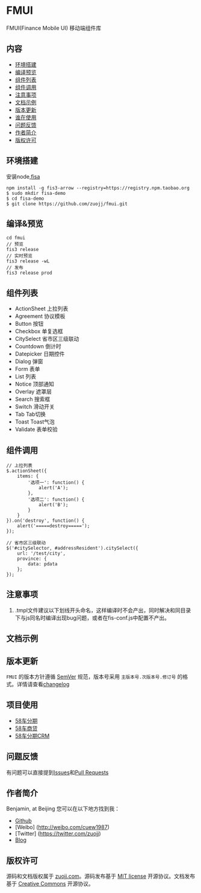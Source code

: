 # FMUI
FMUI(Finance Mobile UI) 移动端组件库

## 内容
* [环境搭建](#quick-start)
* [编译预览](#compile-preview)
* [组件列表](#widget-list)
* [组件调用](#widget-using)
* [注意事项](#attention-list)
* [文档示例](#document-demo)
* [版本更新](#version-upadate)
* [谁在使用](#project-use)
* [问题反馈](#question-feedback)
* [作者简介](#author-introduce)
* [版权许可](#copyright-license)

<a name="quick-start"></a>
## 环境搭建
安装node,[fisa](https://github.com/zuojj/fis3-arrow.git)
```
npm install -g fis3-arrow --registry=https://registry.npm.taobao.org
$ sudo mkdir fisa-demo
$ cd fisa-demo
$ git clone https://github.com/zuojj/fmui.git
```

<a name="compile-preview"></a>
## 编译&预览
```
cd fmui
// 预览
fis3 release 
// 实时预览
fis3 release -wL
// 发布
fis3 release prod
```

<a name="widget-list"></a>
## 组件列表
*   ActionSheet     上拉列表
*   Agreement       协议模板
*   Button          按钮
*   Checkbox        单复选框
*   CitySelect      省市区三级联动
*   Countdown       倒计时
*   Datepicker      日期控件
*   Dialog          弹窗
*   Form            表单
*   List            列表
*   Notice          顶部通知
*   Overlay         遮罩层
*   Search          搜索框
*   Switch          滑动开关
*   Tab             Tab切换
*   Toast           Toast气泡
*   Validate        表单校验

<a name="widget-using"></a>
## 组件调用
```
// 上拉列表
$.actionSheet({
    items: {
        '选项一': function() {
            alert('A');
        },
        '选项二': function() {
            alert('B');
        }
    }
}).on('destroy', function() {
    alert('=====destroy=====');
});
```
```
// 省市区三级联动
$('#citySelector, #addressResident').citySelect({
    url: '/test/city',
    province: {
        data: pdata
    };
});
```
<a name="attention-list"></a>
## 注意事项
1. .tmpl文件建议以下划线开头命名，这样编译时不会产出，同时解决和同目录下与js同名时编译出现bug问题，或者在fis-conf.js中配置不产出。

<a name="document-demo"></a>
## 文档示例

<a name="version-upadate"></a>
## 版本更新
`FMUI` 的版本方针遵循 [SemVer](http://semver.org/lang/zh-CN/) 规范，版本号采用 `主版本号.次版本号.修订号` 的格式。详情请查看[changelog](https://github.com/benjamin-zuo/fmui/blob/master/changelog.md)

<a name="project-use"></a>
## 项目使用
* [58车分期](http://chefenqi.58.com)
* [58车商贷](http://csd.58.com)
* [58车分期CRM](http://cfqm.58v5.cn)

<a name="question-feedback"></a>
## 问题反馈
有问题可以直接提到[Issues](https://github.com/benjamin-zuo/fmui/issues/new)和[Pull Requests](https://github.com/benjamin-zuo/fmui/pulls)

<a name="author-introduce"></a>
## 作者简介
Benjamin, at Beijing
您可以在以下地方找到我： 
* [Github](https://github.com/zuojj)
* [Weibo] (http://weibo.com/cuew1987) 
* [Twitter] (https://twitter.com/zuojj)
* [Blog](http://www.zuojj.com)


<a name="copyright-license"></a>
## 版权许可
源码和文档版权属于 [zuojj.com](http://www.zuojj.com)。源码发布基于 [MIT license](http://opensource.org/licenses/MIT) 开源协议。文档发布基于 [Creative Commons](http://creativecommons.org/licenses/by/4.0/) 开源协议。
